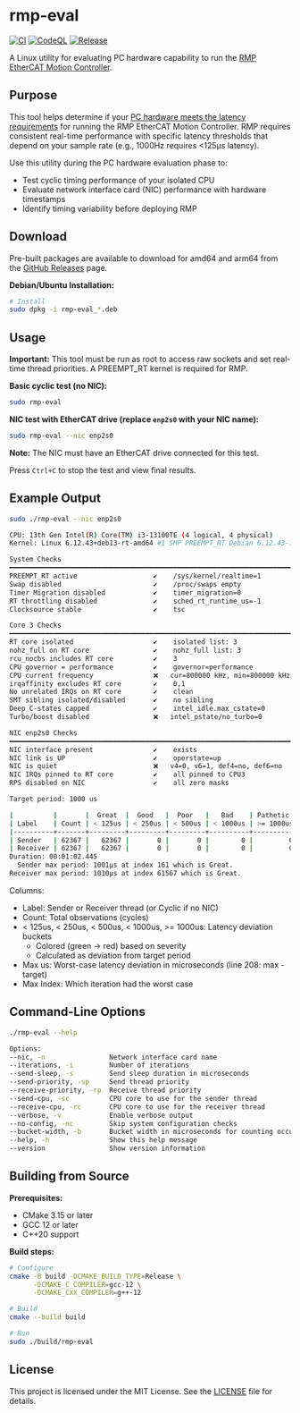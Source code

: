 # rmp-eval

[![CI](https://github.com/roboticsys/rmp-eval/actions/workflows/ci.yml/badge.svg)](https://github.com/roboticsys/rmp-eval/actions/workflows/ci.yml)
[![CodeQL](https://github.com/roboticsys/rmp-eval/actions/workflows/codeql.yml/badge.svg)](https://github.com/roboticsys/rmp-eval/actions/workflows/codeql.yml)
[![Release](https://github.com/roboticsys/rmp-eval/actions/workflows/release.yml/badge.svg)](https://github.com/roboticsys/rmp-eval/actions/workflows/release.yml)

A Linux utility for evaluating PC hardware capability to run the [RMP EtherCAT Motion Controller](https://www.roboticsys.com/rmp-ethercat-motion-controller).

## Purpose

This tool helps determine if your [PC hardware meets the latency requirements](https://support.roboticsys.com/rmp/guide-pc-latency-jitter-bios.html) for running the RMP EtherCAT Motion Controller. RMP requires consistent real-time performance with specific latency thresholds that depend on your sample rate (e.g., 1000Hz requires <125µs latency).

Use this utility during the PC hardware evaluation phase to:

- Test cyclic timing performance of your isolated CPU
- Evaluate network interface card (NIC) performance with hardware timestamps
- Identify timing variability before deploying RMP

## Download

Pre-built packages are available to download for amd64 and arm64 from the [GitHub Releases](https://github.com/roboticsys/rmp-eval/releases) page.

**Debian/Ubuntu Installation:**

```bash
# Install
sudo dpkg -i rmp-eval_*.deb
```

## Usage

**Important:** This tool must be run as root to access raw sockets and set real-time thread priorities. A PREEMPT_RT kernel is required for RMP.

**Basic cyclic test (no NIC):**

```bash
sudo rmp-eval
```

**NIC test with EtherCAT drive (replace `enp2s0` with your NIC name):**

```bash
sudo rmp-eval --nic enp2s0
```

**Note:** The NIC must have an EtherCAT drive connected for this test.

Press `Ctrl+C` to stop the test and view final results.

## Example Output

```bash
sudo ./rmp-eval --nic enp2s0

CPU: 13th Gen Intel(R) Core(TM) i3-13100TE (4 logical, 4 physical)
Kernel: Linux 6.12.43+deb13-rt-amd64 #1 SMP PREEMPT_RT Debian 6.12.43-1 (2025-08-27) x86_64

System Checks
━━━━━━━━━━━━━━━━━━━━━━━━━━━━━━━━━━━━━━━━━━━━━━━━━━━━━━━━━━━━━━━━━━━━━━━━━
PREEMPT_RT active                   ✔️    /sys/kernel/realtime=1
Swap disabled                       ✔️    /proc/swaps empty
Timer Migration disabled            ✔️    timer_migration=0
RT throttling disabled              ✔️    sched_rt_runtime_us=-1
Clocksource stable                  ✔️    tsc

Core 3 Checks
━━━━━━━━━━━━━━━━━━━━━━━━━━━━━━━━━━━━━━━━━━━━━━━━━━━━━━━━━━━━━━━━━━━━━━━━━
RT core isolated                    ✔️    isolated list: 3
nohz_full on RT core                ✔️    nohz_full list: 3
rcu_nocbs includes RT core          ✔️    3
CPU governor = performance          ✔️    governor=performance
CPU current frequency               ❌   cur=800000 kHz, min=800000 kHz, max=4100000 kHz
irqaffinity excludes RT core        ✔️    0,1
No unrelated IRQs on RT core        ✔️    clean
SMT sibling isolated/disabled       ✔️    no sibling
Deep C-states capped                ✔️    intel_idle.max_cstate=0
Turbo/boost disabled                ❌   intel_pstate/no_turbo=0

NIC enp2s0 Checks
━━━━━━━━━━━━━━━━━━━━━━━━━━━━━━━━━━━━━━━━━━━━━━━━━━━━━━━━━━━━━━━━━━━━━━━━━
NIC interface present               ✔️    exists
NIC link is UP                      ✔️    operstate=up
NIC is quiet                        ❌   v4=0, v6=1, def4=no, def6=no
NIC IRQs pinned to RT core          ✔️    all pinned to CPU3
RPS disabled on NIC                 ✔️    all zero masks

Target period: 1000 us

|          |       |  Great  |  Good   |  Poor   |   Bad    | Pathetic  | Max Latency  |
| Label    | Count | < 125us | < 250us | < 500us | < 1000us | >= 1000us |   us | index |
|----------+-------+---------+---------+---------+----------+-----------+------+-------+
| Sender   | 62367 |   62367 |       0 |       0 |        0 |         0 |    1 |   161 |
| Receiver | 62367 |   62367 |       0 |       0 |        0 |         0 |   10 | 61567 |
Duration: 00:01:02.445
  Sender max period: 1001µs at index 161 which is Great.
Receiver max period: 1010µs at index 61567 which is Great.
```

Columns:

- Label: Sender or Receiver thread (or Cyclic if no NIC)
- Count: Total observations (cycles)
- < 125us, < 250us, < 500us, < 1000us, >= 1000us: Latency deviation buckets
  - Colored (green → red) based on severity
  - Calculated as deviation from target period
- Max us: Worst-case latency deviation in microseconds (line 208: max - target)
- Max Index: Which iteration had the worst case

## Command-Line Options

```bash
./rmp-eval --help

Options:
--nic, -n                Network interface card name
--iterations, -i         Number of iterations
--send-sleep, -s         Send sleep duration in microseconds
--send-priority, -sp     Send thread priority
--receive-priority, -rp  Receive thread priority
--send-cpu, -sc          CPU core to use for the sender thread
--receive-cpu, -rc       CPU core to use for the receiver thread
--verbose, -v            Enable verbose output
--no-config, -nc         Skip system configuration checks
--bucket-width, -b       Bucket width in microseconds for counting occurrences.
--help, -h               Show this help message
--version                Show version information
```

## Building from Source

**Prerequisites:**

- CMake 3.15 or later
- GCC 12 or later
- C++20 support

**Build steps:**

```bash
# Configure
cmake -B build -DCMAKE_BUILD_TYPE=Release \
      -DCMAKE_C_COMPILER=gcc-12 \
      -DCMAKE_CXX_COMPILER=g++-12

# Build
cmake --build build

# Run
sudo ./build/rmp-eval
```

## License

This project is licensed under the MIT License. See the [LICENSE](LICENSE) file for details.

